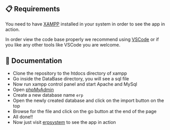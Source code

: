 ## 📋 Requirements

You need to have [XAMPP](https://www.apachefriends.org/index.html) installed in your system in order to see the app in action.

In order view the code base properly we recommend using [VSCode](https://code.visualstudio.com/) or if you like any other tools like VSCode you are welcome.

## 📖 Documentation

- Clone the repository to the htdocs directory of xampp
- Go inside the DataBase directory, you will see a sql file
- Now run xampp control panel and start Apache and MySql
- Open [phpMyAdmin](http://localhost/phpmyadmin/)
- Create a new database name `erp`
- Open the newly created database and click on the import button on the top
- Browse for the file and click on the go button at the end of the page
- All done!!
- Now just visit [erpsystem](http://localhost/erpsystem/) to see the app in action
